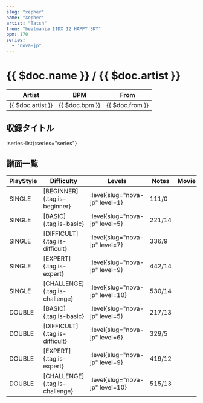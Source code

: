 ```yaml
---
slug: "xepher"
name: "Xepher"
artist: "Tatsh"
from: "beatmania IIDX 12 HAPPY SKY"
bpm: 170
series:
  - "nova-jp"
---
```


# {{ $doc.name }} / {{ $doc.artist }}

|Artist|BPM|From|
|------|---|----|
|{{ $doc.artist }}|{{ $doc.bpm }}|{{ $doc.from }}|

## 収録タイトル

:series-list{:series="series"}

## 譜面一覧

|PlayStyle|Difficulty|Levels|Notes|Movie|
|---------|----------|------|-----|-----|
|SINGLE|[BEGINNER]{.tag.is-beginner}|:level{slug="nova-jp" level=1}|111/0||
|SINGLE|[BASIC]{.tag.is-basic}|:level{slug="nova-jp" level=5}|221/14||
|SINGLE|[DIFFICULT]{.tag.is-difficult}|:level{slug="nova-jp" level=7}|336/9||
|SINGLE|[EXPERT]{.tag.is-expert}|:level{slug="nova-jp" level=9}|442/14||
|SINGLE|[CHALLENGE]{.tag.is-challenge}|:level{slug="nova-jp" level=10}|530/14||
|DOUBLE|[BASIC]{.tag.is-basic}|:level{slug="nova-jp" level=5}|217/13||
|DOUBLE|[DIFFICULT]{.tag.is-difficult}|:level{slug="nova-jp" level=6}|329/5||
|DOUBLE|[EXPERT]{.tag.is-expert}|:level{slug="nova-jp" level=9}|419/12||
|DOUBLE|[CHALLENGE]{.tag.is-challenge}|:level{slug="nova-jp" level=10}|515/13||
